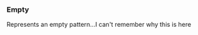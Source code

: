 ### <a id="McUtils.Parsers.RegexPatterns.Empty">Empty</a>
Represents an empty pattern...I can't remember why this is here

